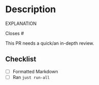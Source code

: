 # Description

EXPLANATION

Closes #

This PR needs a quick/an in-depth review.

## Checklist

- [ ] Formatted Markdown
- [ ] Ran `just run-all`
